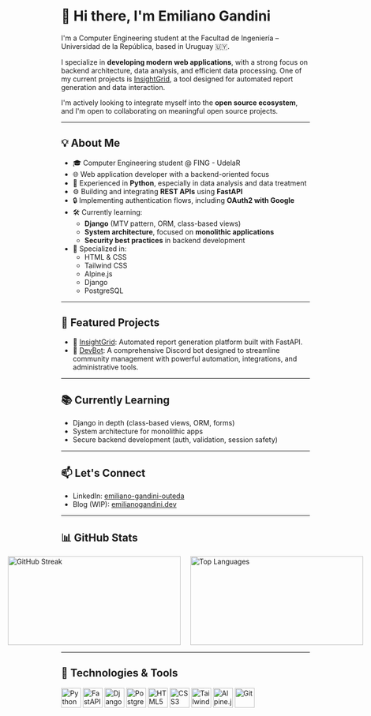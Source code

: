 # 👋 Hi there, I'm Emiliano Gandini

I'm a Computer Engineering student at the Facultad de Ingeniería – Universidad de la República, based in Uruguay 🇺🇾.

I specialize in **developing modern web applications**, with a strong focus on backend architecture, data analysis, and efficient data processing. One of my current projects is [InsightGrid](https://www.ego-services.com/insightgrid), a tool designed for automated report generation and data interaction.

I'm actively looking to integrate myself into the **open source ecosystem**, and I'm open to collaborating on meaningful open source projects.

---

## 💡 About Me

- 🎓 Computer Engineering student @ FING - UdelaR  
- 🌐 Web application developer with a backend-oriented focus  
- 🧠 Experienced in **Python**, especially in data analysis and data treatment  
- ⚙️ Building and integrating **REST APIs** using **FastAPI**  
- 🔒 Implementing authentication flows, including **OAuth2 with Google**  
- 🛠️ Currently learning:
  - **Django** (MTV pattern, ORM, class-based views)  
  - **System architecture**, focused on **monolithic applications**  
  - **Security best practices** in backend development  
- 🧰 Specialized in:
  - HTML & CSS  
  - Tailwind CSS  
  - Alpine.js  
  - Django  
  - PostgreSQL  

---

## 🚀 Featured Projects

- 🔎 [InsightGrid](https://www.ego-services.com/insightgrid): Automated report generation platform built with FastAPI.  
- 🤖 [DevBot](https://github.com/emiliano-gandini-outeda/devbot): A comprehensive Discord bot designed to streamline community management with powerful automation, integrations, and administrative tools.   

---

## 📚 Currently Learning

- Django in depth (class-based views, ORM, forms)  
- System architecture for monolithic apps  
- Secure backend development (auth, validation, session safety)  

---

## 📫 Let's Connect

- LinkedIn: [emiliano-gandini-outeda](https://www.linkedin.com/in/emiliano-gandini-outeda)  
- Blog (WIP): [emilianogandini.dev](https://emilianogandini.dev)  

---

## 📊 GitHub Stats

<div style="display: flex; justify-content: center; gap: 20px;">
  <img 
    src="https://streak-stats.demolab.com?user=emiliano-gandini-outeda&theme=radical&hide_border=false" 
    alt="GitHub Streak" 
    style="height: 180px; width: 350px; object-fit: contain;" 
  />
  <img 
    src="https://github-readme-stats.vercel.app/api/top-langs/?username=emiliano-gandini-outeda&layout=compact&theme=radical" 
    alt="Top Languages" 
    style="height: 180px; width: 350px; object-fit: contain;" 
  />
</div>

---

## 🧰 Technologies & Tools

<p align="left">
  <img src="https://cdn.jsdelivr.net/gh/devicons/devicon/icons/python/python-original.svg" alt="Python" width="40" height="40"/>
  <img src="https://avatars.githubusercontent.com/u/156354296?s=200&v=4" alt="FastAPI" width="40" height="40"/>
  <img src="https://cdn.jsdelivr.net/gh/devicons/devicon/icons/django/django-plain.svg" alt="Django" width="40" height="40"/>
  <img src="https://cdn.jsdelivr.net/gh/devicons/devicon/icons/postgresql/postgresql-original.svg" alt="PostgreSQL" width="40" height="40"/>
  <img src="https://cdn.jsdelivr.net/gh/devicons/devicon/icons/html5/html5-original.svg" alt="HTML5" width="40" height="40"/>
  <img src="https://cdn.jsdelivr.net/gh/devicons/devicon/icons/css3/css3-original.svg" alt="CSS3" width="40" height="40"/>
  <img src="https://www.vectorlogo.zone/logos/tailwindcss/tailwindcss-icon.svg" alt="Tailwind CSS" width="40" height="40"/>
  <img src="https://avatars.githubusercontent.com/u/59030169?s=200&v=4" alt="Alpine.js" width="40" height="40"/>
  <img src="https://cdn.jsdelivr.net/gh/devicons/devicon/icons/git/git-original.svg" alt="Git" width="40" height="40"/>
</p>
